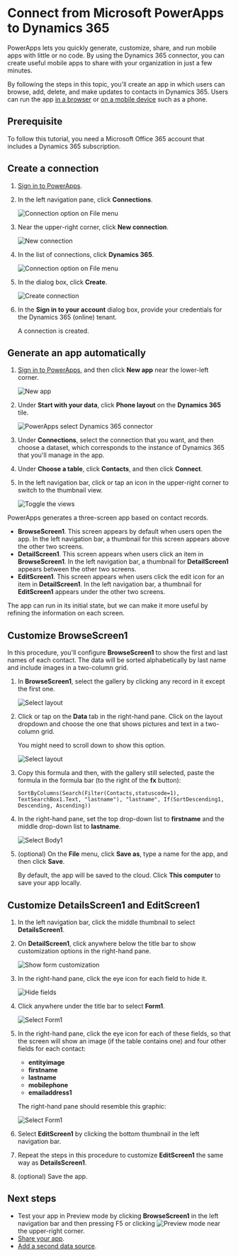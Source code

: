 <properties
	pageTitle="Overview of the Dynamics 365 connection | Microsoft PowerApps"
	description="Create an app for managing data in Dynamics 365"
	services=""
	suite="powerapps"
	documentationCenter="" 	
	authors="Mattp123"
	manager="anneta"
	editor=""
	tags="" />

<tags
ms.service="powerapps"
ms.devlang="na"
ms.topic="article"
ms.tgt_pltfrm="na"
ms.workload="na"
ms.date="07/12/2017"
ms.author="matp"/>

# Connect from Microsoft PowerApps to Dynamics 365 #
PowerApps lets you quickly generate, customize, share, and run mobile apps with little or no code. By using the Dynamics 365 connector, you can create useful mobile apps to share with your organization in just a few minutes.

By following the steps in this topic, you'll create an app in which users can browse, add, delete, and make updates to contacts in Dynamics 365. Users can run the app [in a browser](run-app-browser.md) or [on a mobile device](run-app-client.md) such as a phone.

## Prerequisite
To follow this tutorial, you need a Microsoft Office 365 account that includes a Dynamics 365 subscription.

## Create a connection
1. [Sign in to PowerApps](https://web.powerapps.com/).

1. In the left navigation pane, click **Connections**.

	![Connection option on File menu](./media/connection-dynamics-crmonline/file-connections.png)

2. Near the upper-right corner, click **New connection**.

	![New connection](./media/connection-dynamics-crmonline/new-connection.png)

3. In the list of connections, click **Dynamics 365**.

	![Connection option on File menu](./media/connection-dynamics-crmonline/connection-d365.png)

1. In the dialog box, click **Create**.

	![Create connection](./media/connection-dynamics-crmonline/create-connection.png)

4. In the **Sign in to your account** dialog box, provide your credentials for the Dynamics 365 (online) tenant.

	A connection is created.

## Generate an app automatically ##
1. [Sign in to PowerApps](https://web.powerapps.com/), and then click **New app** near the lower-left corner.

	![New app](./media/connection-dynamics-crmonline/new-app.png)

4. Under **Start with your data**, click **Phone layout** on the **Dynamics 365** tile.

	![PowerApps select Dynamics 365 connector](./media/connection-dynamics-crmonline/phonelayout.png)

5. Under **Connections**, select the connection that you want, and then choose a dataset, which corresponds to the instance of Dynamics 365 that you'll manage in the app.

6. Under **Choose a table**, click **Contacts**, and then click **Connect**.

7. In the left navigation bar, click or tap an icon in the upper-right corner to switch to the thumbnail view.

	![Toggle the views](./media/connection-dynamics-crmonline/toggle-view.png)

PowerApps generates a three-screen app based on contact records.

* **BrowseScreen1**. This screen appears by default when users open the app. In the left navigation bar, a thumbnail for this screen appears above the other two screens.
* **DetailScreen1**. This screen appears when users click an item in **BrowseScreen1**.  In the left navigation bar, a thumbnail for **DetailScreen1** appears between the other two screens.
* **EditScreen1**. This screen appears when users click the edit icon for an item in **DetailScreen1**. In the left navigation bar, a thumbnail for **EditScreen1** appears under the other two screens.

The app can run in its initial state, but we can make it more useful by refining the information on each screen.

## Customize BrowseScreen1 ##
In this procedure, you'll configure **BrowseScreen1** to show the first and last names of each contact. The data will be sorted alphabetically by last name and include images in a two-column grid.

1. In **BrowseScreen1**, select the gallery by clicking any record in it except the first one.

	![Select layout](./media/connection-dynamics-crmonline/select-gallery.png)

1. Click or tap on the **Data** tab in the right-hand pane. Click on the layout dropdown and choose the one that shows pictures and text in a two-column grid.

	You might need to scroll down to show this option.

	![Select layout](./media/connection-dynamics-crmonline/select-layout.png)

1. Copy this formula and then, with the gallery still selected, paste the formula in the formula bar (to the right of the **fx** button):

	`SortByColumns(Search(Filter(Contacts,statuscode=1), TextSearchBox1.Text, "lastname"), "lastname", If(SortDescending1, Descending, Ascending))`

1. In the right-hand pane, set the top drop-down list to **firstname** and the middle drop-down list to **lastname**.

	![Select Body1](./media/connection-dynamics-crmonline/firstname-lastname.png)

7. (optional) On the **File** menu, click **Save as**, type a name for the app, and then click **Save**.

	By default, the app will be saved to the cloud. Click **This computer** to save your app locally.

## Customize DetailsScreen1 and EditScreen1 ##
1. In the left navigation bar, click the middle thumbnail to select **DetailsScreen1**.

2. On **DetailScreen1**, click anywhere below the title bar to show customization options in the right-hand pane.

	![Show form customization](./media/connection-dynamics-crmonline/show-customization.png)

3. In the right-hand pane, click the eye icon for each field to hide it.

	![Hide fields](./media/connection-dynamics-crmonline/hide-field.png)

1. Click anywhere under the title bar to select **Form1**.

	![Select Form1](./media/connection-dynamics-crmonline/select-form1.png)

1. In the right-hand pane, click the eye icon for each of these fields, so that the screen will show an image (if the table contains one) and four other fields for each contact:

	- **entityimage**
	- **firstname**
	- **lastname**
	- **mobilephone**
	- **emailaddress1**

	The right-hand pane should resemble this graphic:

	![Select Form1](./media/connection-dynamics-crmonline/show-fields.png)

1. Select **EditScreen1** by clicking the bottom thumbnail in the left navigation bar.

1. Repeat the steps in this procedure to customize **EditScreen1** the same way as **DetailsScreen1**.

7. (optional) Save the app.

## Next steps ##
- Test your app in Preview mode by clicking **BrowseScreen1** in the left navigation bar and then pressing F5 or clicking ![Preview mode](./media/connection-dynamics-crmonline/runpowerapp.png) near the upper-right corner.
- [Share your app](share-app.md).
- [Add a second data source](add-data-connection.md).
